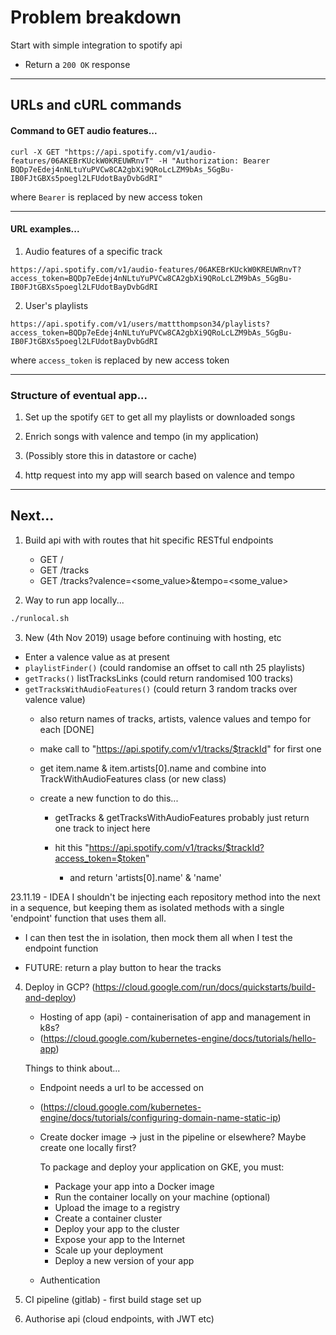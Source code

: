 Problem breakdown
=================

Start with simple integration to spotify api

- Return a `200 OK` response


------

## URLs and cURL commands

#### Command to GET audio features...

```shell script
curl -X GET "https://api.spotify.com/v1/audio-features/06AKEBrKUckW0KREUWRnvT" -H "Authorization: Bearer BQDp7eEdej4nNLtuYuPVCw8CA2gbXi9QRoLcLZM9bAs_5GgBu-IB0FJtGBXs5poegl2LFUdotBayDvbGdRI"
```

where `Bearer` is replaced by new access token

------

#### URL examples...

1. Audio features of a specific track
```http request
https://api.spotify.com/v1/audio-features/06AKEBrKUckW0KREUWRnvT?access_token=BQDp7eEdej4nNLtuYuPVCw8CA2gbXi9QRoLcLZM9bAs_5GgBu-IB0FJtGBXs5poegl2LFUdotBayDvbGdRI
```

2. User's playlists
```http request
https://api.spotify.com/v1/users/mattthompson34/playlists?access_token=BQDp7eEdej4nNLtuYuPVCw8CA2gbXi9QRoLcLZM9bAs_5GgBu-IB0FJtGBXs5poegl2LFUdotBayDvbGdRI
```

where `access_token` is replaced by new access token

------

### Structure of eventual app...

1. Set up the spotify `GET` to get all my playlists or downloaded songs

2. Enrich songs with valence and tempo (in my application)

3. (Possibly store this in datastore or cache)

4. http request into my app will search based on valence and tempo 

------

## Next...

1. Build api with with routes that hit specific RESTful endpoints
    - GET /
    - GET /tracks
    - GET /tracks?valence=<some_value>&tempo=<some_value>
    
2. Way to run app locally...

```bash
./runlocal.sh
```
    
3. New (4th Nov 2019) usage before continuing with hosting, etc
- Enter a valence value as at present
- `playlistFinder()` (could randomise an offset to call nth 25 playlists)
- `getTracks()` listTracksLinks (could return randomised 100 tracks) 
- `getTracksWithAudioFeatures()` (could return 3 random tracks over valence value)
    - also return names of tracks, artists, valence values and tempo for each [DONE]
    
    - make call to "https://api.spotify.com/v1/tracks/$trackId" for first one
    - get item.name & item.artists[0].name and combine into TrackWithAudioFeatures class (or new class)
    - create a new function to do this...
        - getTracks & getTracksWithAudioFeatures probably just return one track to inject here
        
        - hit this "https://api.spotify.com/v1/tracks/$trackId?access_token=$token"
            - and return 'artists[0].name' & 'name'
    
    
23.11.19 - IDEA I shouldn't be injecting each repository method into the next in a sequence, but keeping them as isolated methods with a single 'endpoint' function that uses them all.
- I can then test the in isolation, then mock them all when I test the endpoint function    


- FUTURE: return a play button to hear the tracks


4. Deploy in GCP? (https://cloud.google.com/run/docs/quickstarts/build-and-deploy)
    - Hosting of app (api) - containerisation of app and management in k8s?
    - (https://cloud.google.com/kubernetes-engine/docs/tutorials/hello-app)
    
    Things to think about...
    - Endpoint needs a url to be accessed on
    - (https://cloud.google.com/kubernetes-engine/docs/tutorials/configuring-domain-name-static-ip)
    - Create docker image -> just in the pipeline or elsewhere? Maybe create one locally first?
    
        To package and deploy your application on GKE, you must:
        
        - Package your app into a Docker image
        - Run the container locally on your machine (optional)
        - Upload the image to a registry
        - Create a container cluster
        - Deploy your app to the cluster
        - Expose your app to the Internet
        - Scale up your deployment
        - Deploy a new version of your app
    
    - Authentication

5. CI pipeline (gitlab) - first build stage set up

6. Authorise api (cloud endpoints, with JWT etc)
